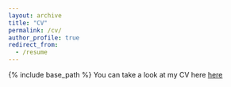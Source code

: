 ```yaml
---
layout: archive
title: "CV"
permalink: /cv/
author_profile: true
redirect_from:
  - /resume
---
```


{% include base_path %}
You can take a look at my CV here <a href="violeta-haas.github.io/files/CV_Haas_Violeta.pdf" target="_blank">here</a>
